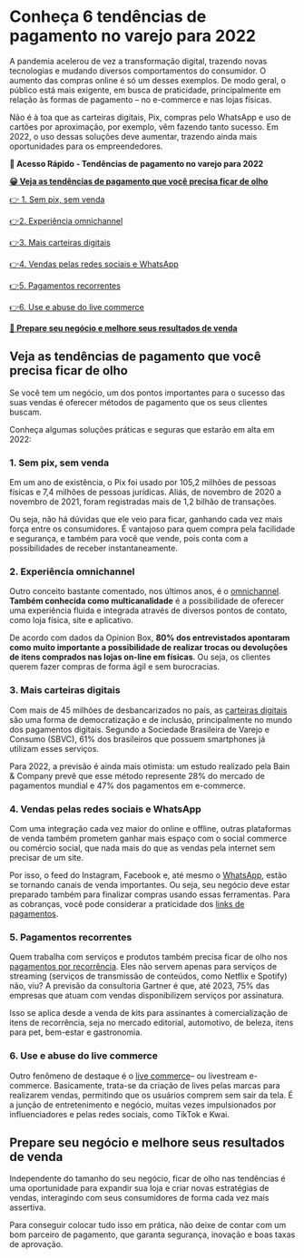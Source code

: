 # Conheça 6 tendências de pagamento no varejo para 2022

A pandemia acelerou de vez a transformação digital, trazendo novas tecnologias e mudando diversos comportamentos do consumidor. O aumento das compras online é só um desses exemplos. De modo geral, o público está mais exigente, em busca de praticidade, principalmente em relação às formas de pagamento – no e-commerce e nas lojas físicas.

Não é à toa que as carteiras digitais, Pix, compras pelo WhatsApp e uso de cartões por aproximação, por exemplo, vêm fazendo tanto sucesso. Em 2022, o uso dessas soluções deve aumentar, trazendo ainda mais oportunidades para os empreendedores.

**💙 Acesso Rápido - Tendências de pagamento no varejo para 2022**

**[😀 Veja as tendências de pagamento que você precisa ficar de olho](#A)**

[👉 1. Sem pix, sem venda](#B)

[](#C)[👉](#B)[2. Experiência omnichannel](#C)

[](#D)[👉](#B)[3. Mais carteiras digitais](#D)

[](#E)[👉](#B)[4. Vendas pelas redes sociais e WhatsApp](#E)

[](#F)[👉](#B)[5. Pagamentos recorrentes](#F)

[](#G)[👉](#B)[6. Use e abuse do live commerce](#G)

**[💙 Prepare seu negócio e melhore seus resultados de venda](#H)**

[](#)
## **Veja as tendências de pagamento que você precisa ficar de olho**

Se você tem um negócio, um dos pontos importantes para o sucesso das suas vendas é oferecer métodos de pagamento que os seus clientes buscam.

Conheça algumas soluções práticas e seguras que estarão em alta em 2022:

[](#)
### **1. Sem pix, sem venda**

Em um ano de existência, o Pix foi usado por 105,2 milhões de pessoas físicas e 7,4 milhões de pessoas jurídicas. Aliás, de novembro de 2020 a novembro de 2021, foram registradas mais de 1,2 bilhão de transações.

Ou seja, não há dúvidas que ele veio para ficar, ganhando cada vez mais força entre os consumidores. É vantajoso para quem compra pela facilidade e segurança, e também para você que vende, pois conta com a possibilidades de receber instantaneamente.

[](#)
### **2. Experiência omnichannel**

Outro conceito bastante comentado, nos últimos anos, é o [omnichannel](https://conteudo.mercadopago.com.br/por-que-investir-em-estrategias-omnichannel-no-seu-e-commerce). **Também conhecida como multicanalidade** é a possibilidade de oferecer uma experiência fluida e integrada através de diversos pontos de contato, como loja física, site e aplicativo.

De acordo com dados da Opinion Box, **80% dos entrevistados apontaram como muito importante a possibilidade de realizar trocas ou devoluções de itens comprados nas lojas on-line em físicas**. Ou seja, os clientes querem fazer compras de forma ágil e sem burocracias.

[](#)
### **3. Mais carteiras digitais**

Com mais de 45 milhões de desbancarizados no país, as [carteiras digitais](https://conteudo.mercadopago.com.br/7-razoes-por-que-seu-e-commerce-precisa-das-carteiras-digitais) são uma forma de democratização e de inclusão, principalmente no mundo dos pagamentos digitais. Segundo a Sociedade Brasileira de Varejo e Consumo (SBVC), 61% dos brasileiros que possuem smartphones já utilizam esses serviços.

Para 2022, a previsão é ainda mais otimista: um estudo realizado pela Bain & Company prevê que esse método represente 28% do mercado de pagamentos mundial e 47% dos pagamentos em e-commerce.

[](#)
### **4. Vendas pelas redes sociais e WhatsApp**

Com uma integração cada vez maior do online e offline, outras plataformas de venda também prometem ganhar mais espaço com o social commerce ou comércio social, que nada mais do que as vendas pela internet sem precisar de um site.

Por isso, o feed do Instagram, Facebook e, até mesmo o [WhatsApp](https://conteudo.mercadopago.com.br/como-vender-pelo-whatsapp-em-8-passos), estão se tornando canais de venda importantes. Ou seja, seu negócio deve estar preparado também para finalizar compras usando essas ferramentas. Para as cobranças, você pode considerar a praticidade dos [links de pagamentos](https://conteudo.mercadopago.com.br/receber-por-posts-no-instagram-mensagens-no-celular-e-e-mails-tudo-o-que-o-link-de-pagamento-do-mercado-pago-oferece-para-voce).

[](#)
### **5. Pagamentos recorrentes**

Quem trabalha com serviços e produtos também precisa ficar de olho nos [pagamentos por recorrência](https://conteudo.mercadopago.com.br/beneficios-cobrancas-recorrentes-no-e-commerce). Eles não servem apenas para serviços de streaming (serviços de transmissão de conteúdos, como Netflix e Spotify)  não, viu? A previsão da consultoria Gartner é que, até 2023, 75% das empresas que atuam com vendas disponibilizem serviços por assinatura.

Isso se aplica desde a venda de kits para assinantes à comercialização de itens de recorrência, seja no mercado editorial, automotivo, de beleza, itens para pet, bem-estar e gastronomia.

[](#)
### **6. Use e abuse do live commerce**

Outro fenômeno de destaque é o [live commerce](https://conteudo.mercadopago.com.br/live-commerce-conheca-essa-forma-de-vender-online)– ou livestream e-commerce. Basicamente, trata-se da criação de lives pelas marcas para realizarem vendas, permitindo que os usuários comprem sem sair da tela. É a junção de entretenimento e negócio, muitas vezes impulsionados por influenciadores e pelas redes sociais, como TikTok e Kwai.

[](#)
## **Prepare seu negócio e melhore seus resultados de venda**

Independente do tamanho do seu negócio, ficar de olho nas tendências é uma oportunidade para expandir sua loja e criar novas estratégias de vendas, interagindo com seus consumidores de forma cada vez mais assertiva.

Para conseguir colocar tudo isso em prática, não deixe de contar com um bom parceiro de pagamento, que garanta segurança, inovação e boas taxas de aprovação.